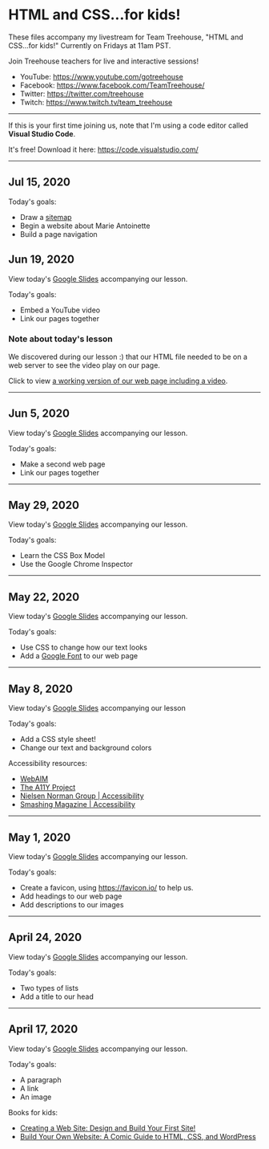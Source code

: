 # HTML and CSS...for kids!

These files accompany my livestream for Team Treehouse, "HTML and CSS...for kids!" Currently on Fridays at 11am PST.

Join Treehouse teachers for live and interactive sessions!

* YouTube: https://www.youtube.com/gotreehouse
* Facebook: https://www.facebook.com/TeamTreehouse/
* Twitter: https://twitter.com/treehouse
* Twitch: https://www.twitch.tv/team_treehouse

---

If this is your first time joining us, note that I'm using a code editor called **Visual Studio Code**.

It's free! Download it here: https://code.visualstudio.com/

---

## Jul 15, 2020

Today's goals:

* Draw a [sitemap](amina-sitemap.jpg)
* Begin a website about Marie Antoinette
* Build a page navigation

## Jun 19, 2020

View today's [Google Slides](https://docs.google.com/presentation/d/14vyMQ7UnKzwLOGCAj7VleTCh0UR-chghD6xD5hSNpYQ/edit?usp=sharing) accompanying our lesson.

Today's goals:

* Embed a YouTube video
* Link our pages together

### Note about today's lesson

We discovered during our lesson :) that our HTML file needed to be on a web server to see the video play on our page.

Click to view [a working version of our web page including a video](https://anwarmontasir.github.io/html-css-for-kids/quackamole/thisistheaminashow.html). 

---

## Jun 5, 2020

View today's [Google Slides](https://docs.google.com/presentation/d/1fcrmgJjZZTMZPhCCA4q7l1fUi2oSx7qxqh7ipk5RsEI/edit?usp=sharing) accompanying our lesson.

Today's goals:

* Make a second web page
* Link our pages together

---

## May 29, 2020

View today's [Google Slides](https://docs.google.com/presentation/d/1LIJgu03Cpk48I3ON-lRDm62sDT9c5nMbCCaxtD0BImQ/edit?usp=sharing) accompanying our lesson.

Today's goals:

* Learn the CSS Box Model
* Use the Google Chrome Inspector

---

## May 22, 2020

View today's [Google Slides](https://docs.google.com/presentation/d/1puActfv3Gf-V0eNUWrYM114I16aipSMm-fU18xAdlfI/edit?usp=sharing) accompanying our lesson.

Today's goals:

* Use CSS to change how our text looks
* Add a [Google Font](https://fonts.google.com/) to our web page

---

## May 8, 2020

View today's [Google Slides](https://docs.google.com/presentation/d/1CExyzfmjcKsnMKG8rcuMLiuCGX2C5NiL4Nx88MGDUss/edit?usp=sharing) accompanying our lesson

Today's goals: 

* Add a CSS style sheet!
* Change our text and background colors

Accessibility resources:

* [WebAIM](https://webaim.org/)
* [The A11Y Project](https://a11yproject.com/)
* [Nielsen Norman Group | Accessibility](https://www.nngroup.com/topic/accessibility/)
* [Smashing Magazine | Accessibility](https://www.smashingmagazine.com/category/accessibility/)

---

## May 1, 2020

View today's [Google Slides](https://docs.google.com/presentation/d/1tr-sTP6AthWGPKEXZ3CR-KlMSzIQKAT7E5KK14EpEmk/edit?usp=sharing) accompanying our lesson.

Today's goals:

* Create a favicon, using https://favicon.io/ to help us.
* Add headings to our web page
* Add descriptions to our images

---

## April 24, 2020

View today's [Google Slides](https://docs.google.com/presentation/d/1AzqqXTkeSak8e8BKBSvOD9Mhpn9-VgZg3A-YQPOPpbE/edit?usp=sharing) accompanying our lesson.

Today's goals:

* Two types of lists
* Add a title to our head

---

## April 17, 2020

View today's [Google Slides](https://docs.google.com/presentation/d/1dlAAvxBrKVzJ87X8uFDXdRQGBur5HgYvtEUajeSLlKI/edit?usp=sharing) accompanying our lesson.

Today's goals:

* A paragraph
* A link
* An image

Books for kids:

* [Creating a Web Site: Design and Build Your First Site!](https://www.amazon.com/Creating-Web-Site-Design-Dummies/dp/1119376513/ref=as_li_ss_tl?s=books&ie=UTF8&qid=1519604047&sr=1-1&keywords=creating+a+website+dummies&pldnSite=1&linkCode=sl1&tag=indus053-20&linkId=dd186b9010669a85f9bd9fc1b41b4e2e)
* [Build Your Own Website: A Comic Guide to HTML, CSS, and WordPress](https://www.amazon.com/Build-Your-Own-Website-WordPress-ebook/dp/B00NEX6IB0)